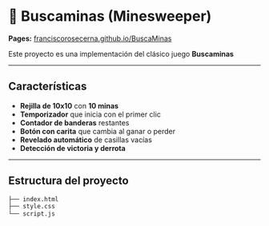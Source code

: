 # 🧨 Buscaminas (Minesweeper)

**Pages:** [franciscorosecerna.github.io/BuscaMinas](https://franciscorosecerna.github.io/BuscaMinas/)

Este proyecto es una implementación del clásico juego **Buscaminas**

---

## Características

- **Rejilla de 10x10** con **10 minas**
- **Temporizador** que inicia con el primer clic
- **Contador de banderas** restantes
- **Botón con carita** que cambia al ganar o perder
- **Revelado automático** de casillas vacías
- **Detección de victoria y derrota**

---

## Estructura del proyecto

```bash
├── index.html
├── style.css
└── script.js
